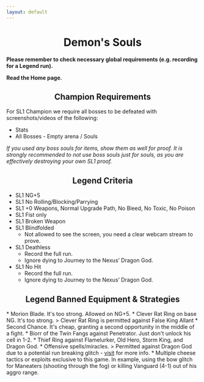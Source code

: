 ```yaml
---
layout: default
---
```


<h1 style="text-align: center;"> Demon's Souls </h1>

**Please remember to check necessary global requirements (e.g. recording for a Legend run).** 

**Read the Home page.**

<h2 style="text-align: center;"> Champion Requirements </h2>
For SL1 Champion we require all bosses to be defeated with screenshots/videos of the following:

* Stats
* All Bosses - Empty arena / Souls

_If you used any boss souls for items, show them as well for proof. It is strongly recommended to not use boss souls just for souls, as you are effectively destroying your own SL1 proof._

<h2 style="text-align: center;"> Legend Criteria </h2>

- SL1 NG+5
- SL1 No Rolling/Blocking/Parrying
- SL1 +0 Weapons, Normal Upgrade Path, No Bleed, No Toxic, No Poison
- SL1 Fist only
- SL1 Broken Weapon
- SL1 Blindfolded
  - Not allowed to see the screen, you need a clear webcam stream to prove. 
- SL1 Deathless
  - Record the full run. 
  - Ignore dying to Journey to the Nexus’ Dragon God. 
- SL1 No Hit
  - Record the full run. 
  - Ignore dying to Journey to the Nexus’ Dragon God.


<h2 style="text-align: center;"> Legend Banned Equipment & Strategies </h2>
* Morion Blade. It's too strong. Allowed on NG+5.
* Clever Rat Ring on base NG. It's too strong.
 > Clever Rat Ring is permitted against False King Allant
* Second Chance. It's cheap, granting a second opportunity in the middle of a fight.
* Biorr of the Twin Fangs against Penetrator. Just don't unlock his cell in 1-2.
* Thief Ring against Flamelurker, Old Hero, Storm King, and Dragon God.
* Offensive spells/miracles.
 > Permitted against Dragon God due to a potential run breaking glitch - <a href="http://demonssouls.wikidot.com/walk2-3-boss">visit</a> for more info.
* Multiple cheese tactics or exploits exclusive to this game. In example, using the bow glitch for Maneaters (shooting through the fog) or killing Vanguard (4-1) out of his aggro range.

